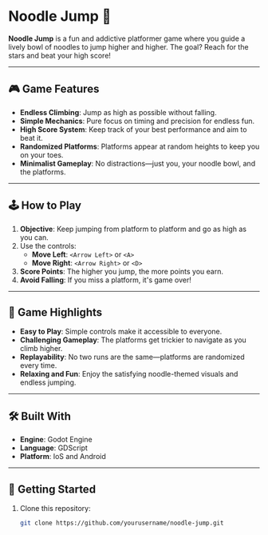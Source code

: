 # Noodle Jump 🍜

**Noodle Jump** is a fun and addictive platformer game where you guide a lively bowl of noodles to jump higher and higher. The goal? Reach for the stars and beat your high score!

---

## 🎮 Game Features

- **Endless Climbing**: Jump as high as possible without falling.
- **Simple Mechanics**: Pure focus on timing and precision for endless fun.
- **High Score System**: Keep track of your best performance and aim to beat it.
- **Randomized Platforms**: Platforms appear at random heights to keep you on your toes.
- **Minimalist Gameplay**: No distractions—just you, your noodle bowl, and the platforms.

---

## 🕹️ How to Play

1. **Objective**: Keep jumping from platform to platform and go as high as you can.
2. Use the controls:
   - **Move Left**: `<Arrow Left>` or `<A>`
   - **Move Right**: `<Arrow Right>` or `<D>`
3. **Score Points**: The higher you jump, the more points you earn.
4. **Avoid Falling**: If you miss a platform, it's game over!

---

## 🌟 Game Highlights

- **Easy to Play**: Simple controls make it accessible to everyone.
- **Challenging Gameplay**: The platforms get trickier to navigate as you climb higher.
- **Replayability**: No two runs are the same—platforms are randomized every time.
- **Relaxing and Fun**: Enjoy the satisfying noodle-themed visuals and endless jumping.

---

## 🛠️ Built With

- **Engine**: Godot Engine
- **Language**: GDScript
- **Platform**: IoS and Android

---

## 🚀 Getting Started

1. Clone this repository:
   ```bash
   git clone https://github.com/yourusername/noodle-jump.git
